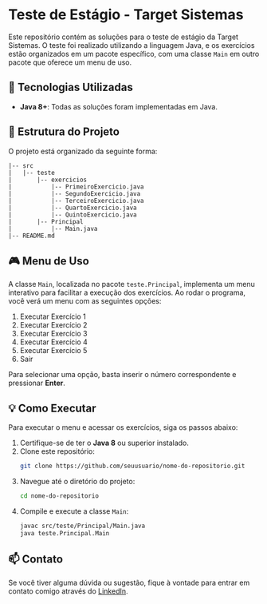 # Teste de Estágio - Target Sistemas

Este repositório contém as soluções para o teste de estágio da Target Sistemas. O teste foi realizado utilizando a linguagem Java, e os exercícios estão organizados em um pacote específico, com uma classe `Main` em outro pacote que oferece um menu de uso.

## 🚀 Tecnologias Utilizadas

- **Java 8+**: Todas as soluções foram implementadas em Java.

## 📂 Estrutura do Projeto

O projeto está organizado da seguinte forma:

```
|-- src
|   |-- teste
|       |-- exercicios
|           |-- PrimeiroExercicio.java
|           |-- SegundoExercicio.java
|           |-- TerceiroExercicio.java
|           |-- QuartoExercicio.java
|           |-- QuintoExercicio.java
|       |-- Principal
|           |-- Main.java
|-- README.md
```

## 🎮 Menu de Uso

A classe `Main`, localizada no pacote `teste.Principal`, implementa um menu interativo para facilitar a execução dos exercícios. Ao rodar o programa, você verá um menu com as seguintes opções:

1. Executar Exercício 1
2. Executar Exercício 2
3. Executar Exercício 3
4. Executar Exercício 4
5. Executar Exercício 5
6. Sair

Para selecionar uma opção, basta inserir o número correspondente e pressionar **Enter**.

## 💡 Como Executar

Para executar o menu e acessar os exercícios, siga os passos abaixo:

1. Certifique-se de ter o **Java 8** ou superior instalado.
2. Clone este repositório:
   ```bash
   git clone https://github.com/seuusuario/nome-do-repositorio.git
   ```
3. Navegue até o diretório do projeto:
   ```bash
   cd nome-do-repositorio
   ```
4. Compile e execute a classe `Main`:
   ```bash
   javac src/teste/Principal/Main.java
   java teste.Principal.Main
   ```

## 📫 Contato

Se você tiver alguma dúvida ou sugestão, fique à vontade para entrar em contato comigo através do [LinkedIn](https://www.linkedin.com/in/joao-v-alves/).

